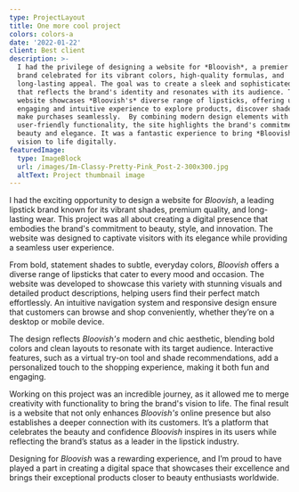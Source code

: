 ```yaml
---
type: ProjectLayout
title: One more cool project
colors: colors-a
date: '2022-01-22'
client: Best client
description: >-
  I had the privilege of designing a website for *Bloovish*, a premier lipstick
  brand celebrated for its vibrant colors, high-quality formulas, and
  long-lasting appeal. The goal was to create a sleek and sophisticated platform
  that reflects the brand's identity and resonates with its audience. The
  website showcases *Bloovish's* diverse range of lipsticks, offering users an
  engaging and intuitive experience to explore products, discover shades, and
  make purchases seamlessly.  By combining modern design elements with
  user-friendly functionality, the site highlights the brand's commitment to
  beauty and elegance. It was a fantastic experience to bring *Bloovish's*
  vision to life digitally.
featuredImage:
  type: ImageBlock
  url: /images/Im-Classy-Pretty-Pink_Post-2-300x300.jpg
  altText: Project thumbnail image
---
```

I had the exciting opportunity to design a website for *Bloovish*, a leading lipstick brand known for its vibrant shades, premium quality, and long-lasting wear. This project was all about creating a digital presence that embodies the brand's commitment to beauty, style, and innovation. The website was designed to captivate visitors with its elegance while providing a seamless user experience.

From bold, statement shades to subtle, everyday colors, *Bloovish* offers a diverse range of lipsticks that cater to every mood and occasion. The website was developed to showcase this variety with stunning visuals and detailed product descriptions, helping users find their perfect match effortlessly. An intuitive navigation system and responsive design ensure that customers can browse and shop conveniently, whether they’re on a desktop or mobile device.

The design reflects *Bloovish's* modern and chic aesthetic, blending bold colors and clean layouts to resonate with its target audience. Interactive features, such as a virtual try-on tool and shade recommendations, add a personalized touch to the shopping experience, making it both fun and engaging.

Working on this project was an incredible journey, as it allowed me to merge creativity with functionality to bring the brand's vision to life. The final result is a website that not only enhances *Bloovish's* online presence but also establishes a deeper connection with its customers. It’s a platform that celebrates the beauty and confidence *Bloovish* inspires in its users while reflecting the brand’s status as a leader in the lipstick industry.

Designing for *Bloovish* was a rewarding experience, and I’m proud to have played a part in creating a digital space that showcases their excellence and brings their exceptional products closer to beauty enthusiasts worldwide.
